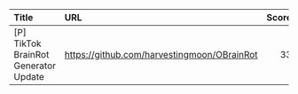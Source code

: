 | Title                                | URL                                         |   Score | Date                |
|:-------------------------------------|:--------------------------------------------|--------:|:--------------------|
| [P] TikTok BrainRot Generator Update | https://github.com/harvestingmoon/OBrainRot |      33 | 2025-04-13 11:51:13 |